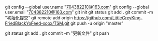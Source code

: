 <!-- 首次提交 -->
git config --global user.name "704382210@163.com"
git config --global user.email "704382210@163.com"
git init
git status
git add .
git commit -m "初始化提交"
git remote add origin https://github.com/LittleGreyKing-FriedBlackYoFeed-xoox/TSM.git
git push -u origin "master"

<!-- 更新文件 -->
git status
git add .
git commit -m "更新文件"
git push
